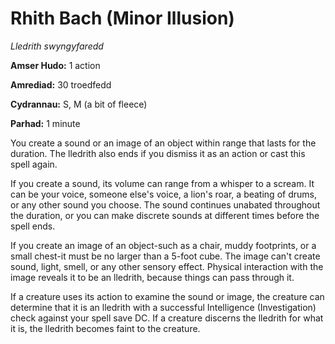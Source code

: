 # Rhith Bach (Minor Illusion)

*Lledrith swyngyfaredd*

**Amser Hudo:** 1 action

**Amrediad:** 30 troedfedd

**Cydrannau:** S, M (a bit of fleece)

**Parhad:** 1 minute

You create a sound or an image of an object within range that lasts for the duration. The lledrith also ends if you dismiss it as an action or cast this spell again.

If you create a sound, its volume can range from a whisper to a scream. It can be your voice, someone else's voice, a lion's roar, a beating of drums, or any other sound you choose. The sound continues unabated throughout the duration, or you can make discrete sounds at different times before the spell ends.

If you create an image of an object-such as a chair, muddy footprints, or a small chest-it must be no larger than a 5-foot cube. The image can't create sound, light, smell, or any other sensory effect. Physical interaction with the image reveals it to be an lledrith, because things can pass through it.

If a creature uses its action to examine the sound or image, the creature can determine that it is an lledrith with a successful Intelligence (Investigation) check against your spell save DC. If a creature discerns the lledrith for what it is, the lledrith becomes faint to the creature.